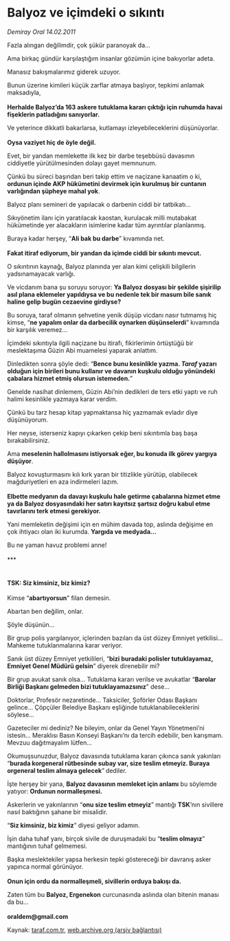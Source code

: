 # Balyoz ve içimdeki o sıkıntı

*Demiray Oral 14.02.2011*

<div class="yazi"><p>Fazla alıngan değilimdir, çok şükür paranoyak da...</p>
<p>Ama birkaç gündür karşılaştığım insanlar gözümün içine bakıyorlar adeta.</p>
<p>Manasız bakışmalarımız giderek uzuyor.</p>
<p>Bunun üzerine kimileri küçük zarflar atmaya başlıyor, tepkimi anlamak maksadıyla,<br/><br/><b>Herhalde Balyoz’da 163 askere tutuklama kararı çıktığı için ruhumda havai fişeklerin patladığını sanıyorlar.</b></p>
<p>Ve yeterince dikkatli bakarlarsa, kutlamayı izleyebileceklerini düşünüyorlar.<br/><br/><b>Oysa vaziyet hiç de öyle değil.</b></p>
<p>Evet, bir yandan memlekette ilk kez bir darbe teşebbüsü davasının ciddiyetle yürütülmesinden dolayı gayet memnunum.</p>
<p>Çünkü bu süreci başından beri takip ettim ve naçizane kanaatim o ki, <b>ordunun içinde AKP hükümetini devirmek için kurulmuş bir cuntanın varlığından şüpheye mahal yok</b>.</p>
<p>Balyoz planı semineri de yapılacak o darbenin ciddi bir tatbikatı...</p>
<p>Sıkıyönetim ilanı için yaratılacak kaostan, kurulacak milli mutabakat hükümetinde yer alacakların isimlerine kadar tüm ayrıntılar planlanmış.</p>
<p>Buraya kadar herşey, “<b>Ali bak bu darbe</b>” kıvamında net.<br/><br/><b>Fakat itiraf ediyorum, bir yandan da içimde ciddi bir sıkıntı mevcut.</b></p>
<p>O sıkıntının kaynağı, Balyoz planında yer alan kimi çelişkili bilgilerin yadsınamayacak varlığı.</p>
<p>Ve vicdanım bana şu soruyu soruyor: <b>Ya Balyoz dosyası bir şekilde şişirilip asıl plana eklemeler yapıldıysa ve bu nedenle tek bir masum bile sanık haline gelip bugün cezaevine girdiyse?</b></p>
<p>Bu soruya, taraf olmanın şehvetine yenik düşüp vicdanı nasır tutmamış hiç kimse, “<b>ne yapalım onlar da darbecilik oynarken düşünselerdi</b>” kıvamında bir karşılık veremez... </p>
<p>İçimdeki sıkıntıyla ilgili naçizane bu itirafı, fikirlerimin örtüştüğü bir meslektaşıma Güzin Abi muamelesi yaparak anlattım.</p>
<p>Dinledikten sonra şöyle dedi: “<b>Bence bunu kesinlikle yazma. <i>Taraf </i>yazarı olduğun için birileri bunu kullanır ve davanın kuşkulu olduğu yönündeki çabalara hizmet etmiş olursun istemeden.</b>”</p>
<p>Genelde nasihat dinlemem, Güzin Abi’nin dedikleri de ters etki yaptı ve ruh halimi kesinlikle yazmaya karar verdim.</p>
<p>Çünkü bu tarz hesap kitap yapmaktansa hiç yazmamak evladır diye düşünüyorum. </p>
<p>Her neyse, isterseniz kapıyı çıkarken çekip beni sıkıntımla baş başa bırakabilirsiniz.</p>
<p>Ama <b>meselenin hallolmasını istiyorsak eğer, bu konuda ilk görev yargıya düşüyor</b>.</p>
<p>Balyoz kovuşturmasını kılı kırk yaran bir titizlikle yürütüp, olabilecek mağduriyetleri en aza indirmeleri lazım.<br/><br/><b>Elbette medyanın da davayı kuşkulu hale getirme çabalarına hizmet etme ya da Balyoz dosyasındaki her satırı kayıtsız şartsız doğru kabul etme tavırlarını terk etmesi gerekiyor.</b></p>
<p>Yani memleketin değişimi için en mühim davada top, aslında değişime en çok ihtiyacı olan iki kurumda. <b>Yargıda ve medyada...</b></p>
<p>Bu ne yaman havuz problemi anne!<br/><br/>***</p>
<h4><br/>TSK: Siz kimsiniz, biz kimiz?</h4>
<p>Kimse “<b>abartıyorsun</b>” filan demesin.</p>
<p>Abartan ben değilim, onlar.</p>
<p>Şöyle düşünün...</p>
<p>Bir grup polis yargılanıyor, içlerinden bazıları da üst düzey Emniyet yetkilisi... Mahkeme tutuklanmalarına karar veriyor.</p>
<p>Sanık üst düzey Emniyet yetkilileri, “<b>bizi buradaki polisler tutuklayamaz, Emniyet Genel Müdürü gelsin</b>” diyerek direnebilir mi?</p>
<p>Bir grup avukat sanık olsa... Tutuklama kararı verilse ve avukatlar “<b>Barolar Birliği Başkanı gelmeden bizi tutuklayamazsınız</b>” dese...</p>
<p>Doktorlar, Profesör nezaretinde... Taksiciler, Şoförler Odası Başkanı gelince... Çöpçüler Belediye Başkanı eşliğinde tutuklanabileceklerini söylese...</p>
<p>Gazeteciler mi dediniz? Ne bileyim, onlar da Genel Yayın Yönetmeni’ni istesin... Meraklısı Basın Konseyi Başkanı’nı da tercih edebilir, ben karışmam. Mevzuu dağıtmayalım lütfen...</p>
<p>Okumuşsunuzdur, Balyoz davasında tutuklama kararı çıkınca sanık yakınları “<b>burada korgeneral rütbesinde subay var, size teslim etmeyiz. Buraya</b> <b>orgeneral teslim almaya gelecek</b>”<b> </b>dediler.</p>
<p>İşte herşey bir yana, <b>Balyoz davasının memleket için anlamı</b> bu söylemde yatıyor: <b>Ordunun normalleşmesi.</b></p>
<p>Askerlerin ve yakınlarının “<b>onu size teslim etmeyiz</b>” mantığı <b>TSK</b>’nın sivillere nasıl baktığının şahane bir misalidir.</p>
<p>“<b>Siz kimsiniz, biz kimiz</b>” diyesi geliyor adamın.</p>
<p>İşin daha tuhaf yanı, birçok sivile de duruşmadaki bu “<b>teslim olmayız</b>” mantığının tuhaf gelmemesi.</p>
<p>Başka meslektekiler yapsa herkesin tepki göstereceği bir davranış asker yapınca normal görünüyor.<br/><br/><b>Onun için ordu da normalleşmeli, sivillerin orduya bakışı da.</b></p>
<p>Zaten tüm bu <b>Balyoz, Ergenekon</b> curcunasında aslında olan bitenin manası da bu...<br/><br/><b>oraldem@gmail.com</b></p>
</div>

Kaynak: [taraf.com.tr](http://www.taraf.com.tr/demiray-oral/makale-balyoz-ve-icimdeki-o-sikinti.htm), [web.archive.org (arşiv bağlantısı)](http://web.archive.org/web/20130901144255/http://www.taraf.com.tr/demiray-oral/makale-balyoz-ve-icimdeki-o-sikinti.htm)
